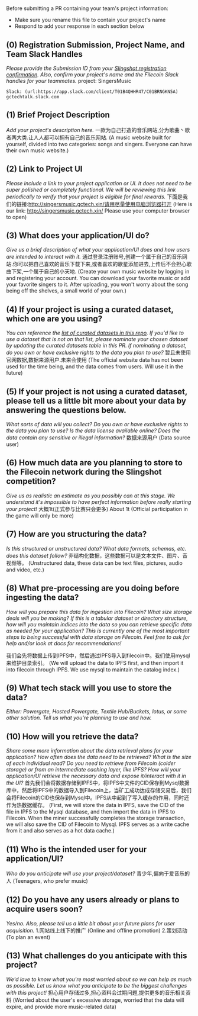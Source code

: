 # <Project Name>

Before submitting a PR containing your team's project information:
- Make sure you rename this file to contain your project's name
- Respond to add your response in each section below

## (0) Registration Submission, Project Name, and Team Slack Handles

*Please provide the Submission ID from your [Slingshot registration confirmation](https://slingshot.filecoin.io/register-now).  Also, confirm your project's name and the Filecoin Slack handles for your teammates.*
  project: 
	SingersMusic

	Slack: (url:https://app.slack.com/client/T01B4QHHR47/C01BRNGKN5A)
	gctechtalk.slack.com

## (1) Brief Project Description

*Add your project's description here.*
一款为自己打造的音乐网站,分为歌曲丶歌者两大类.让人人都可以拥有自己的音乐网站.
(A music website built for yourself, divided into two categories: songs and singers. Everyone can have their own music website.)

## (2) Link to Project UI

*Please include a link to your project application or UI. It does not need to be super polished or completely functional. We will be reviewing this link periodically to verify that your project is eligible for final rewards.*
下面是我们的链接:http://singersmusic.gctech.xin/请用尽量使用电脑浏览器打开
(Here is our link: http://singersmusic.gctech.xin/ Please use your computer browser to open)

## (3) What does your application/UI do?

*Give us a brief description of what your application/UI does and how users are intended to interact with it.*
通过登录注册账号,创建一个属于自己的音乐网站.你可以把自己喜欢的音乐下载下来,或者喜欢的歌星添加进去,上传后不会担心歌曲下架,一个属于自己的小天地.
(Create your own music website by logging in and registering your account. You can download your favorite music or add your favorite singers to it. After uploading, you won't worry about the song being off the shelves, a small world of your own.)

## (4) If your project is using a curated dataset, which one are you using?

*You can reference the [list of curated datasets in this repo](https://github.com/filecoin-project/slingshot/blob/master/datasets.md). If you'd like to use a dataset that is not on that list, please nominate your chosen dataset by updating the curated datasets table in this PR. If nominating a dataset, do you own or have exclusive rights to the data you plan to use?*
暂且未使用官网数据,数据来源用户.未来会使用
(The official website data has not been used for the time being, and the data comes from users. Will use it in the future)

## (5) If your project is not using a curated dataset, please tell us a little bit more about your data by answering the questions below.

*What sorts of data will you collect? Do you own or have exclusive rights to the data you plan to use? Is the data license available online? Does the data contain any sensitive or illegal information?*
数据来源用户
(Data source user)

## (6) How much data are you planning to store to the Filecoin network during the Slingshot competition?

*Give us as realistic an estimate as you possibly can at this stage. We understand it's impossible to have perfect information before really starting your project!*
大概1t(正式参与比赛只会更多)
About 1t (Official participation in the game will only be more)

## (7) How are you structuring the data?

*Is this structured or unstructured data? What data formats, schemas, etc. does this dataset follow?*
非结构化数据，这些数据可以是文本文件、图片、音视频等。 
(Unstructured data, these data can be text files, pictures, audio and video, etc.)

## (8) What pre-processing are you doing before ingesting the data?

*How will you prepare this data for ingestion into Filecoin? What size storage deals will you be making? If this is a tabular dataset or directory structure, how will you maintain indices into the data so you can retrieve specific data as needed for your application? This is currently one of the most important steps to being successful with data storage on Filecoin. Feel free to ask for help and/or look at docs for recommendations!*

我们会先将数据上传到IPFS中，然后通过IPFS导入到filecoin中。我们使用mysql来维护目录索引。 
(We will upload the data to IPFS first, and then import it into filecoin through IPFS. We use mysql to maintain the catalog index.)
## (9)  What tech stack will you use to store the data?

*Either: Powergate, Hosted Powergate, Textile Hub/Buckets, lotus, or some other solution. Tell us what you're planning to use and how.*

## (10) How will you retrieve the data?

*Share some more information about the data retrieval plans for your application? How often does the data need to be retrieved? What is the size of each individual read? Do you need to retrieve from Filecoin (colder storage) or from an intermediate caching layer, like IPFS? How will your application/UI retrieve the necessary data and expose it/interact with it in the UI?*
首先我们会将数据存储到IPFS中，将IPFS中文件的CID保存到Mysql数据库中，然后将IPFS中的数据导入到Filecoin上，当矿工成功达成存储交易后，我们会将Filecoin的CID也保存到Mysql中。IPFS从中起到了写入缓存的作用，同时还作为热数据缓存。 (First, we will store the data in IPFS, save the CID of the file in IPFS to the Mysql database, and then import the data in IPFS to Filecoin. When the miner successfully completes the storage transaction, we will also save the CID of Filecoin to Mysql. IPFS serves as a write cache from it and also serves as a hot data cache.)

## (11) Who is the intended user for your application/UI?

*Who do you anticipate will use your project/dataset?*
青少年,偏向于爱音乐的人 (Teenagers, who prefer music)

## (12) Do you have any users already or plans to acquire users soon?

*Yes/no. Also, please tell us a little bit about your future plans for user acquisition.*
1.网站线上线下的推广   (Online and offline promotion)
2.策划活动  (To plan an event)

## (13) What challenges do you anticipate with this project?

*We'd love to know what you're most worried about so we can help as much as possible. Let us know what you anticipate to be the biggest challenges with this project!*
担心用户存储过多,担心资料会过期问题,提供更多的音乐相关资料 (Worried about the user's excessive storage, worried that the data will expire, and provide more music-related data)
